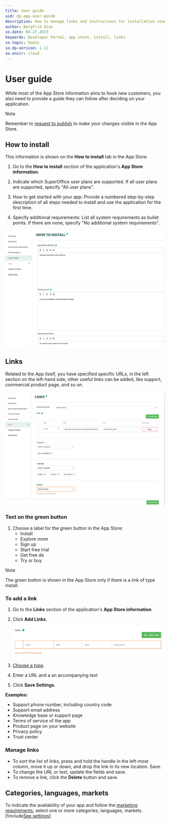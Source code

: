 ```yaml
---
title: User guide
uid: dp-app-user-guide
description: How to manage links and instructions for installation standard apps in the SuperOffice Developer Portal.
author: Bergfrid Dias
so.date: 04.27.2023
keywords: Developer Portal, app store, install, links
so.topic: howto
so.dp-version: 1.11
so.envir: cloud
---
```


# User guide

While most of the App Store information aims to hook new customers, you also need to provide a guide they can follow after deciding on your application.

> [!NOTE]
> Remember to [request to publish][1] to make your changes visible in the App Store.

## How to install

This information is shown on the **How to install** tab in the App Store.

1. Go to the **How to install** section of the application's **App Store information**.

2. Indicate which SuperOffice user plans are supported. If all user plans are supported, specify "All user plans".

3. How to get started with your app: Provide a numbered step-by-step description of all steps needed to install and use the application for the first time.

4. Specify additional requirements: List all system requirements as bullet points. If there are none, specify "No additional system requirements".

![The how-to-install section of App Store information -screenshot][img2]

## Links

Related to the App itself, you have specified specific URLs, in the left section on the left-hand side, other useful links can be added, like support, commercial product page, and so on.

![App Store information, Links tab -screenshot][img1]

### Text on the green button

1. Choose a label for the green button in the App Store:
    * Install
    * Explore more
    * Sign up
    * Start free trial
    * Get free de
    * Try or buy

> [!NOTE]
> The green button is shown in the App Store only if there is a link of type install.

### To add a link

1. Go to the **Links** section of the application's **App Store information**.
2. Click **Add Links**.

    ![Add at least one link -screenshot][img3]

3. [Choose a type][2].
4. Enter a URL and a an accompanying text
5. Click **Save Settings**.

**Examples:**

* Support phone number, including country code
* Support email address
* Knowledge base or support page
* Terms of service of the app
* Product page on your website
* Privacy policy
* Trust center

### Manage links

* To sort the list of links, press and hold the handle in the left-most column, move it up or down, and drop the link in its new location. Save.
* To change the URL or text, update the fields and save.
* To remove a link, click the **Delete** button and save.

## Categories, languages, markets

To indicate the availability of your app and follow the [marketing requirements][3], select one or more categories, languages, markets. [!include[See settings](../../includes/see-app-settings.md)]

<!-- Referenced links -->
[1]: update-app-page.md#request-to-publish
[2]: app-settings.md#links
[3]: ../requirements/marketing.md#application-description

<!-- Referenced images -->
[img1]: media/links.png
[img2]: media/how-to-install.png
[img3]: media/add-first-link.png
